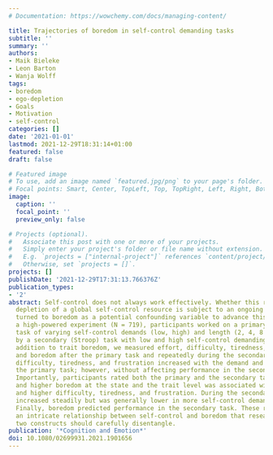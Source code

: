 ```yaml
---
# Documentation: https://wowchemy.com/docs/managing-content/

title: Trajectories of boredom in self-control demanding tasks
subtitle: ''
summary: ''
authors:
- Maik Bieleke
- Leon Barton
- Wanja Wolff
tags:
- boredom
- ego-depletion
- Goals
- Motivation
- self-control
categories: []
date: '2021-01-01'
lastmod: 2021-12-29T18:31:14+01:00
featured: false
draft: false

# Featured image
# To use, add an image named `featured.jpg/png` to your page's folder.
# Focal points: Smart, Center, TopLeft, Top, TopRight, Left, Right, BottomLeft, Bottom, BottomRight.
image:
  caption: ''
  focal_point: ''
  preview_only: false

# Projects (optional).
#   Associate this post with one or more of your projects.
#   Simply enter your project's folder or file name without extension.
#   E.g. `projects = ["internal-project"]` references `content/project/deep-learning/index.md`.
#   Otherwise, set `projects = []`.
projects: []
publishDate: '2021-12-29T17:31:13.766376Z'
publication_types:
- '2'
abstract: Self-control does not always work effectively. Whether this reflects the
  depletion of a global self-control resource is subject to an ongoing debate. We
  turned to boredom as a potential confounding variable to advance this debate. In
  a high-powered experiment (N = 719), participants worked on a primary (transcription)
  task of varying self-control demands (low, high) and length (2, 4, 8 min), followed
  by a secondary (Stroop) task with low and high self-control demanding trials. In
  addition to trait boredom, we measured effort, difficulty, tiredness, frustration,
  and boredom after the primary task and repeatedly during the secondary task. Effort,
  difficulty, tiredness, and frustration increased with the demand and duration of
  the primary task; however, without affecting performance in the secondary task.
  Importantly, participants rated both the primary and the secondary task as boring,
  and higher boredom at the state and the trait level was associated with lower effort
  and higher difficulty, tiredness, and frustration. During the secondary task, boredom
  increased steadily but was generally lower in more self-control demanding trials.
  Finally, boredom predicted performance in the secondary task. These results show
  an intricate relationship between self-control and boredom that research on these
  two constructs should carefully disentangle.
publication: '*Cognition and Emotion*'
doi: 10.1080/02699931.2021.1901656
---
```

